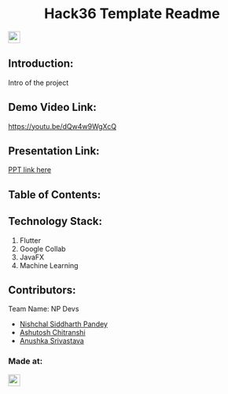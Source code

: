 <h1 align="center">Hack36 Template Readme</h1>
<p align="center">
</p>

<a href="https://hack36.com"> <img src="https://cutt.ly/BuiltAtHack36" height=24px> </a>


## Introduction:
  Intro of the project
  
## Demo Video Link:
  <a href="https://youtu.be/dQw4w9WgXcQ">https://youtu.be/dQw4w9WgXcQ</a>
  
## Presentation Link:
  <a href="https://cutt.ly/H365PPT"> PPT link here </a>
  
  
## Table of Contents:

## Technology Stack:
  1) Flutter
  2) Google Collab
  3) JavaFX
  4) Machine Learning
  

## Contributors:

Team Name: NP Devs

* [Nishchal Siddharth Pandey](https://github.com/nisiddharth)
* [Ashutosh Chitranshi](https://github.com/ashu12chi)
* [Anushka Srivastava](https://github.com/Anushkaa-Srivastava)


### Made at:
<a href="https://hack36.com"> <img src="https://cutt.ly/BuiltAtHack36" height=24px> </a>
